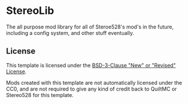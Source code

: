 # StereoLib

The all purpose mod library for all of Steroe528's mod's in the future, including a config system, and other stuff eventually.

## License

This template is licensed under the [BSD-3-Clause "New" or "Revised" License](./LICENSE.md).

Mods created with this template are not automatically licensed under the CC0, and are not required to give any kind of credit back to QuiltMC or Stereo528 for this template.

